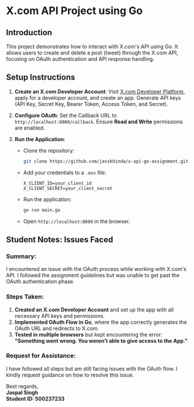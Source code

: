 # X.com API Project using Go

## Introduction
This project demonstrates how to interact with X.com's API using Go. It allows users to create and delete a post (tweet) through the X.com API, focusing on OAuth authentication and API response handling.

## Setup Instructions

1. **Create an X.com Developer Account**: Visit [X.com Developer Platform](https://developer.twitter.com/), apply for a developer account, and create an app. Generate API keys (API Key, Secret Key, Bearer Token, Access Token, and Secret).

2. **Configure OAuth**: Set the Callback URL to `http://localhost:8080/callback`. Ensure **Read and Write** permissions are enabled.

3. **Run the Application**:
   - Clone the repository:
     ```bash
     git clone https://github.com/jasskhinda/x-api-go-assignment.git
     ```
   - Add your credentials to a `.env` file:
     ```plaintext
     X_CLIENT_ID=your_client_id
     X_CLIENT_SECRET=your_client_secret
     ```
   - Run the application:
     ```bash
     go run main.go
     ```
   - Open `http://localhost:8080` in the browser.

## Student Notes: Issues Faced

### Summary:
I encountered an issue with the OAuth process while working with X.com's API. I followed the assignment guidelines but was unable to get past the OAuth authentication phase.

### Steps Taken:

1. **Created an X.com Developer Account** and set up the app with all necessary API keys and permissions.
2. **Implemented OAuth Flow in Go**, where the app correctly generates the OAuth URL and redirects to X.com.
3. **Tested in multiple browsers** but kept encountering the error: **"Something went wrong. You weren’t able to give access to the App."**

### Request for Assistance:
I have followed all steps but am still facing issues with the OAuth flow. I kindly request guidance on how to resolve this issue.

Best regards,  
**Jaspal Singh**  
**Student ID: 500237233**
